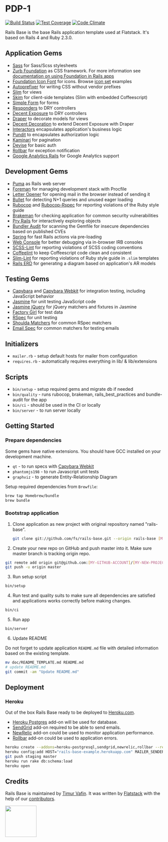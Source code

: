 # PDP-1

[![Build Status](https://semaphoreci.com/api/v1/ShaidullinArtur/pdp-1/branches/master/badge.svg)](https://semaphoreci.com/ShaidullinArtur/pdp-1)
[![Test Coverage](https://codeclimate.com/github/fs/rails-base/badges/coverage.svg)](https://codeclimate.com/github/fs/rails-base)
[![Code Climate](https://codeclimate.com/github/fs/rails-base.png)](https://codeclimate.com/github/fs/rails-base)

Rails Base is the base Rails application template used at Flatstack.
It's based on Rails 4 and Ruby 2.3.0.

## Application Gems

* [Sass](https://github.com/rails/sass-rails) for Sass/Scss stylesheets
* [Zurb Foundation](https://github.com/zurb/foundation-rails) as CSS framework.
  For more information see [documentation on using Foundation in Rails apps](http://foundation.zurb.com/docs/applications.html)
* [Foundation Icon Font](https://github.com/zaiste/foundation-icons-sass-rails) for icons. Browse [icon set](http://zurb.com/playground/foundation-icon-fonts-3) examples
* [Autoprefixer](https://github.com/ai/autoprefixer-rails) for writing CSS without vendor prefixes
* [Slim](https://github.com/slim-template/slim) for views
* [Skim](https://github.com/jfirebaugh/skim) for client-side templates (Slim with embedded Coffeescript)
* [Simple Form](https://github.com/plataformatec/simple_form) for forms
* [Responders](https://github.com/plataformatec/responders) to DRY controllers
* [Decent Exposure](https://github.com/voxdolo/decent_exposure) to DRY controllers
* [Draper](https://github.com/drapergem/draper) to decorate models for views
* [Decent Decoration](https://github.com/netguru/decent_decoration) to extend Decent Exposure with Draper
* [Interactors](https://github.com/collectiveidea/interactor) encapsulates application's business logic
* [Pundit](https://github.com/elabs/pundit) to encapsulates authorization logic
* [Kaminari](https://github.com/amatsuda/kaminari) for pagination
* [Devise](http://github.com/plataformatec/devise) for basic auth
* [Rollbar](https://github.com/rollbar/rollbar-gem) for exception notification
* [Google Analytics Rails](https://github.com/bgarret/google-analytics-rails) for Google Analytics support

## Development Gems

* [Puma](https://github.com/puma/puma) as Rails web server
* [Foreman](https://github.com/ddollar/foreman) for managing development stack with Procfile
* [Letter Opener](https://github.com/ryanb/letter_opener) for opening mail in the browser instead of sending it
* [Bullet](https://github.com/flyerhzm/bullet) for detecting N+1 queries and unused eager loading
* [Rubocop](https://github.com/bbatsov/rubocop) and [Rubocop-Rspec](https://github.com/nevir/rubocop-rspec)
  for reporting violations of the Ruby style guide
* [Brakeman](https://github.com/presidentbeef/brakeman) for checking application for common security vulnerabilities
* [Pry Rails](https://github.com/rweng/pry-rails) for interactively exploring objects
* [Bundler Audit](https://github.com/rubysec/bundler-audit) for scanning the Gemfile for
  insecure dependencies based on published CVEs
* [Spring](https://github.com/rails/spring) for fast Rails actions via
  pre-loading
* [Web Console](https://github.com/rails/web-console) for better debugging via
  in-browser IRB consoles
* [SCSS-Lint](https://github.com/brigade/scss-lint) for reporting violations of SCSS coding conventions
* [Coffeelint](https://github.com/clutchski/coffeelint) to keep Coffeescript code clean and consistent
* [Slim-Lint](https://github.com/sds/slim-lint) for reporting violations of Ruby style guide in `.slim` templates
* [Rails ERD](https://github.com/voormedia/rails-erd) for generating a diagram based on application's AR models

## Testing Gems

* [Capybara](https://github.com/jnicklas/capybara) and [Capybara Webkit](https://github.com/thoughtbot/capybara-webkit)
  for integration testing, including JavaScript behavior
* [Jasmine](http://jasmine.github.io/) for unit testing JavaScript code
* [Jasmine jQuery](https://github.com/velesin/jasmine-jquery) for jQuery matchers and
  fixtures in Jasmine
* [Factory Girl](https://github.com/thoughtbot/factory_girl) for test data
* [RSpec](https://github.com/rspec/rspec) for unit testing
* [Shoulda Matchers](http://github.com/thoughtbot/shoulda-matchers) for common RSpec matchers
* [Email Spec](https://github.com/bmabey/email-spec) for common matchers for testing emails

## Initializers

* `mailer.rb` - setup default hosts for mailer from configuration
* `requires.rb` - automatically requires everything in lib/ & lib/extensions

## Scripts

* `bin/setup` - setup required gems and migrate db if needed
* `bin/quality` - runs rubocop, brakeman, rails_best_practices and bundle-audit for the app
* `bin/ci` - should be used in the CI or locally
* `bin/server` - to run server locally

## Getting Started

### Prepare dependencies

Some gems have native extensions.
You should have GCC installed on your development machine.

* `qt` - to run specs with [Capybara Webkit](https://github.com/thoughtbot/capybara-webkit)
* `phantomjs198` - to run Javascript unit tests
* `graphviz` - to generate Entity-Relationship Diagram

Setup required dependencies from `Brewfile`:
```bash
brew tap Homebrew/bundle
brew bundle
```

### Bootstrap application

1. Clone application as new project with original repository named "rails-base".

   ```bash
   git clone git://github.com/fs/rails-base.git --origin rails-base [MY-NEW-PROJECT]
   ```

2. Create your new repo on GitHub and push master into it. Make sure master branch is tracking origin repo.

  ```bash
  git remote add origin git@github.com:[MY-GITHUB-ACCOUNT]/[MY-NEW-PROJECT].git
  git push -u origin master
  ```

3. Run setup script

  ```bash
  bin/setup
  ```

4. Run test and quality suits to make sure all dependencies are satisfied and applications works correctly before making changes.

  ```bash
  bin/ci
  ```

5. Run app

  ```bash
  bin/server
  ```

6. Update README

  Do not forget to update application `README.md` file with detailed information based on the
  existing template.

  ```bash
  mv doc/README_TEMPLATE.md README.md
  # update README.md
  git commit -am "Update README.md"
  ```

## Deployment

### Heroku

Out of the box Rails Base ready to be deployed to [Heroku.com](http://heroku.com).

* [Heroku Postgres](https://www.heroku.com/postgres) add-on will be used for database.
* [SendGrid](https://devcenter.heroku.com/articles/sendgrid#ruby-rails) add-on required to be able to send emails.
* [NewRelic](https://devcenter.heroku.com/articles/newrelic#ruby-installation-and-configuration) add-on could be used to monitor application performance.
* [Rollbar](https://elements.heroku.com/addons/rollbar) add-on could be used to application errors.

```bash
heroku create --addons=heroku-postgresql,sendgrid,newrelic,rollbar --remote staging rails-base-example
heroku config:add HOST="rails-base-example.herokuapp.com" MAILER_SENDER_ADDRESS="noreply@rails-base-example.herokuapp.com" NEW_RELIC_APP_NAME="Rails Base"
git push staging master
heroku run rake db:schema:load
heroku open
```

## Credits

Rails Base is maintained by [Timur Vafin](http://github.com/timurvafin).
It was written by [Flatstack](http://www.flatstack.com) with the help of our
[contributors](http://github.com/fs/rails-base/contributors).

[<img src="http://www.flatstack.com/logo.svg" width="100"/>](http://www.flatstack.com)
